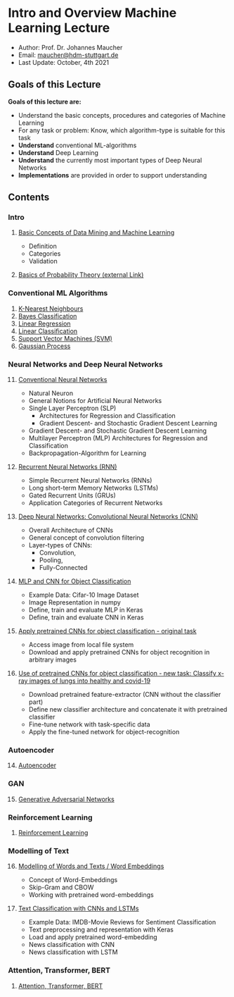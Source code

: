 # Intro and Overview Machine Learning Lecture

* Author: Prof. Dr. Johannes Maucher
* Email: maucher@hdm-stuttgart.de
* Last Update: October, 4th 2021

## Goals of this Lecture

**Goals of this lecture are:**


* Understand the basic concepts, procedures and categories of Machine Learning
* For any task or problem: Know, which algorithm-type is suitable for this task
* **Understand** conventional ML-algorithms
* **Understand** Deep Learning
* **Understand** the currently most important types of Deep Neural Networks   
* **Implementations** are provided in order to support understanding

<a id='data_mining'></a>
## Contents

### Intro

1. [Basic Concepts of Data Mining and Machine Learning](00BasicConcepts.ipynb)
    * Definition
    * Categories
    * Validation
	
2. [Basics of Probability Theory (external Link)](https://hannibunny.github.io/probability/intro.html)

### Conventional ML Algorithms
    
1. [K-Nearest Neighbours](./machinelearning/knn.ipynb)
2. [Bayes Classification](./machinelearning/parametricClassification1D.ipynb)
3. [Linear Regression](./machinelearning/LinReg.md)
4. [Linear Classification](./machinelearning/LinearClassification.ipynb)
5. [Support Vector Machines (SVM)](./machinelearning/svm.md)
6. [Gaussian Process](./machinelearning/gp.md)


### Neural Networks and Deep Neural Networks

11. [Conventional Neural Networks](neuralnetworks/01NeuralNets.ipynb) 
    * Natural Neuron
    * General Notions for Artificial Neural Networks
    * Single Layer Perceptron (SLP)
        * Architectures for Regression and Classification
        * Gradient Descent- and Stochastic Gradient Descent Learning
    * Gradient Descent- and Stochastic Gradient Descent Learning
    * Multilayer Perceptron (MLP) Architectures for Regression and Classification
    * Backpropagation-Algorithm for Learning


12. [Recurrent Neural Networks (RNN)](neuralnetworks/02RecurrentNeuralNetworks.ipynb) 
    * Simple Recurrent Neural Networks (RNNs)
    * Long short-term Memory Networks (LSTMs)
    * Gated Recurrent Units (GRUs)
    * Application Categories of Recurrent Networks


13. [Deep Neural Networks: Convolutional Neural Networks (CNN)](neuralnetworks/03ConvolutionNeuralNetworks.ipynb) 
    * Overall Architecture of CNNs
    * General concept of convolution filtering
    * Layer-types of CNNs: 
        * Convolution, 
        * Pooling, 
        * Fully-Connected 

14. [MLP and CNN for Object Classification](neuralnetworks/03KerasMLPandCNNcifar.ipynb)
    * Example Data: Cifar-10 Image Dataset
    * Image Representation in numpy
    * Define, train and evaluate MLP in Keras
    * Define, train and evaluate CNN in Keras 


19. [Apply pretrained CNNs for object classification - original task](neuralnetworks/04KerasPretrainedClassifiers.ipynb)
    * Access image from local file system
    * Download and apply pretrained CNNs for object recognition in arbitrary images
    


20. [Use of pretrained CNNs for object classification - new task: Classify x-ray images of lungs into healthy and covid-19](neuralnetworks/05KerasPretrainedCovid.ipynb)
    * Download pretrained feature-extractor (CNN without the classifier part)
    * Define new classifier architecture and concatenate it with pretrained classifier
    * Fine-tune network with task-specific data
    * Apply the fine-tuned network for object-recognition
    


### Autoencoder

14. [Autoencoder](neuralnetworks/04VariationalAutoencoder.ipynb) 

### GAN

15. [Generative Adversarial Networks](gan/DCGAN.ipynb)


### Reinforcement Learning

1. [Reinforcement Learning](rl/reinforcement.md)

### Modelling of Text


16. [Modelling of Words and Texts / Word Embeddings](text/01ModellingWordsAndTexts.ipynb) 
    * Concept of Word-Embeddings
    * Skip-Gram and CBOW
    * Working with pretrained word-embeddings
    


14. [Text Classification with CNNs and LSTMs](text/02TextClassification.ipynb)
    * Example Data: IMDB-Movie Reviews for Sentiment Classification
    * Text preprocessing and representation with Keras
    * Load and apply pretrained word-embedding
    * News classification with CNN
    * News classification with LSTM
    
### Attention, Transformer, BERT

1. [Attention, Transformer, BERT](transformer/attention.md)

